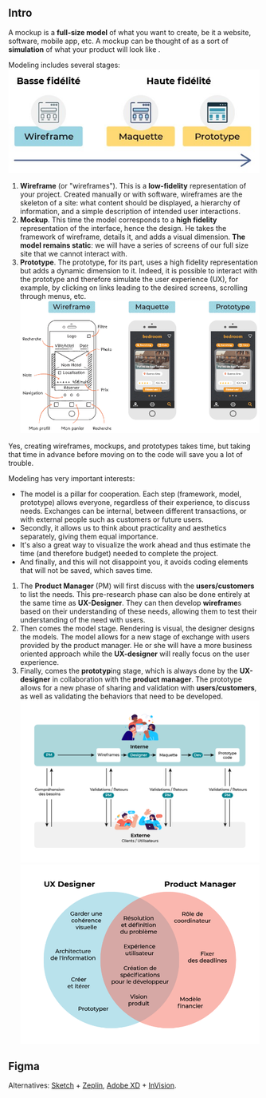 ## Intro
A mockup is a **full-size model** of what you want to create, be it a website, software, mobile app, etc. A mockup can be thought of as a sort of **simulation** of what your product will look like .

Modeling includes several stages:
![Fig 1](img/fig_1.jpg)
1. **Wireframe** (or "wireframes"). This is a **low-fidelity** representation of your project. Created manually or with software, wireframes are the skeleton of a site: what content should be displayed, a hierarchy of information, and a simple description of intended user interactions.
2. **Mockup**. This time the model corresponds to a **high fidelity** representation of the interface, hence the design. He takes the framework of wireframe, details it, and adds a visual dimension. **The model remains static**: we will have a series of screens of our full size site that we cannot interact with.
3. **Prototype**. The prototype, for its part, uses a high fidelity representation but adds a dynamic dimension to it. Indeed, it is possible to interact with the prototype and therefore simulate the user experience (UX), for example, by clicking on links leading to the desired screens, scrolling through menus, etc.
![Fig 2](img/fig_2.gif)

Yes, creating wireframes, mockups, and prototypes takes time, but taking that time in advance before moving on to the code will save you a lot of trouble.

Modeling has very important interests:
- The model is a pillar for cooperation. Each step (framework, model, prototype) allows everyone, regardless of their experience, to discuss needs. Exchanges can be internal, between different transactions, or with external people such as customers or future users.
- Secondly, it allows us to think about practicality and aesthetics separately, giving them equal importance.
- It's also a great way to visualize the work ahead and thus estimate the time (and therefore budget) needed to complete the project.
- And finally, and this will not disappoint you, it avoids coding elements that will not be saved, which saves time.

1. The **Product Manager** (PM) will first discuss with the **users/customers** to list the needs. This pre-research phase can also be done entirely at the same time as **UX-Designer**. They can then develop **wireframe**s based on their understanding of these needs, allowing them to test their understanding of the need with users.
2. Then comes the model stage. Rendering is visual, the designer designs the models. The model allows for a new stage of exchange with users provided by the product manager. He or she will have a more business oriented approach while the **UX-designer** will really focus on the user experience.
3. Finally, comes the **prototyp**ing stage, which is always done by the **UX-designer** in collaboration with the **product manager**. The prototype allows for a new phase of sharing and validation with **users/customers**, as well as validating the behaviors that need to be developed.
![Fig 3](img/fig_3.png)
![Fig 4](img/fig_4.png)

## Figma
Alternatives: [Sketch](https://www.sketch.com/) + [Zeplin](https://zeplin.io/), [Adobe XD](https://www.adobe.com/en/products/xd.html) + [InVision](https://www.invisionapp.com/).